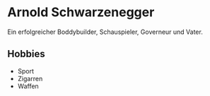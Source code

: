 # Arnold Schwarzenegger

Ein erfolgreicher Boddybuilder, Schauspieler, Governeur und Vater.


## Hobbies
* Sport
* Zigarren
* Waffen
